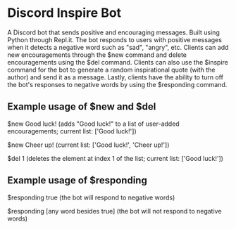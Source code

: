 # Discord Inspire Bot 
A Discord bot that sends positive and encouraging messages. Built using Python through Repl.it. 
The bot responds to users with positive messages when it detects a negative word such as "sad", "angry", etc.
Clients can add new encouragements through the $new command and delete encouragements using the $del command. 
Clients can also use the $inspire command for the bot to generate a random inspirational quote (with the author) and send it as a message.
Lastly, clients have the ability to turn off the bot's responses to negative words by using the $responding command.

## Example usage of $new and $del
$new Good luck! (adds "Good luck!" to a list of user-added encouragements; current list: ['Good luck!'])

$new Cheer up! (current list: ['Good luck!', 'Cheer up!'])

$del 1 (deletes the element at index 1 of the list; current list: ['Good luck!'])

## Example usage of $responding
$responding true (the bot will respond to negative words)

$responding [any word besides true] (the bot will not respond to negative words)
